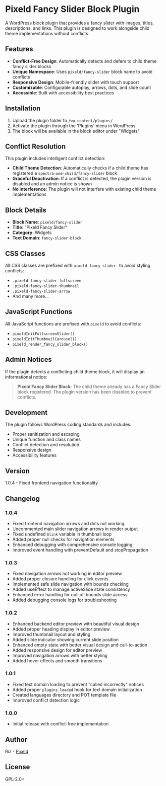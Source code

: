 # Pixeld Fancy Slider Block Plugin

A WordPress block plugin that provides a fancy slider with images, titles, descriptions, and links. This plugin is designed to work alongside child theme implementations without conflicts.

## Features

- **Conflict-Free Design**: Automatically detects and defers to child theme fancy slider blocks
- **Unique Namespace**: Uses `pixeld/fancy-slider` block name to avoid conflicts
- **Responsive Design**: Mobile-friendly slider with touch support
- **Customizable**: Configurable autoplay, arrows, dots, and slide count
- **Accessible**: Built with accessibility best practices

## Installation

1. Upload the plugin folder to `/wp-content/plugins/`
2. Activate the plugin through the 'Plugins' menu in WordPress
3. The block will be available in the block editor under "Widgets"

## Conflict Resolution

This plugin includes intelligent conflict detection:

- **Child Theme Detection**: Automatically checks if a child theme has registered a `spectra-one-child/fancy-slider` block
- **Graceful Deactivation**: If a conflict is detected, the plugin version is disabled and an admin notice is shown
- **No Interference**: The plugin will not interfere with existing child theme implementations

## Block Details

- **Block Name**: `pixeld/fancy-slider`
- **Title**: "Pixeld Fancy Slider"
- **Category**: Widgets
- **Text Domain**: `fancy-slider-block`

## CSS Classes

All CSS classes are prefixed with `pixeld-fancy-slider-` to avoid styling conflicts:

- `.pixeld-fancy-slider-fullscreen`
- `.pixeld-fancy-slider-thumbnail`
- `.pixeld-fancy-slider-arrow`
- And many more...

## JavaScript Functions

All JavaScript functions are prefixed with `pixeld` to avoid conflicts:

- `pixeldInitFullscreenSlider()`
- `pixeldInitThumbnailCarousel()`
- `pixeld_render_fancy_slider_block()`

## Admin Notices

If the plugin detects a conflicting child theme block, it will display an informational notice:

> **Pixeld Fancy Slider Block:** The child theme already has a Fancy Slider block registered. The plugin version has been disabled to prevent conflicts.

## Development

The plugin follows WordPress coding standards and includes:

- Proper sanitization and escaping
- Unique function and class names
- Conflict detection and resolution
- Responsive design
- Accessibility features

## Version

1.0.4 - Fixed frontend navigation functionality

## Changelog

### 1.0.4
- Fixed frontend navigation arrows and dots not working
- Uncommented main slider navigation arrows in render output
- Fixed undefined `$link` variable in thumbnail loop
- Added proper null checks for navigation elements
- Enhanced debugging with comprehensive console logging
- Improved event handling with preventDefault and stopPropagation

### 1.0.3
- Fixed navigation arrows not working in editor preview
- Added proper closure handling for click events
- Implemented safe slide navigation with bounds checking
- Added useEffect to manage activeSlide state consistency
- Enhanced error handling for out-of-bounds slide access
- Added debugging console logs for troubleshooting

### 1.0.2
- Enhanced backend editor preview with beautiful visual design
- Added proper heading display in editor preview
- Improved thumbnail layout and styling
- Added slide indicator showing current slide position
- Enhanced empty state with better visual design and call-to-action
- Added responsive design for editor preview
- Improved navigation arrows with better styling
- Added hover effects and smooth transitions

### 1.0.1
- Fixed text domain loading to prevent "called incorrectly" notices
- Added proper `plugins_loaded` hook for text domain initialization
- Created languages directory and POT template file
- Improved conflict detection logic

### 1.0.0
- Initial release with conflict-free implementation

## Author

Riz - [Pixeld](https://www.pixeld.com.au)

## License

GPL-2.0+ 